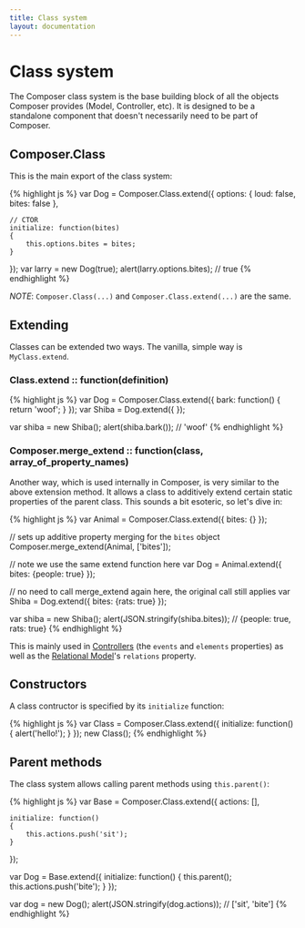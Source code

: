 ```yaml
---
title: Class system
layout: documentation
---
```


# Class system

The Composer class system is the base building block of all the objects Composer
provides (Model, Controller, etc). It is designed to be a standalone component
that doesn't necessarily need to be part of Composer.

## Composer.Class

This is the main export of the class system:

{% highlight js %}
var Dog = Composer.Class.extend({
    options: {
        loud: false,
        bites: false
    },

    // CTOR
    initialize: function(bites)
    {
        this.options.bites = bites;
    }
});
var larry = new Dog(true);
alert(larry.options.bites);  // true
{% endhighlight %}

_NOTE_: `Composer.Class(...)` and `Composer.Class.extend(...)` are the same.

## Extending

Classes can be extended two ways. The vanilla, simple way is `MyClass.extend`.

### Class.extend :: function(definition)
{% highlight js %}
var Dog = Composer.Class.extend({
    bark: function() { return 'woof'; }
});
var Shiba = Dog.extend({ });

var shiba = new Shiba();
alert(shiba.bark());   // 'woof'
{% endhighlight %}

### Composer.merge_extend :: function(class, array_of_property_names)
Another way, which is used internally in Composer, is very similar to the above
extension method. It allows a class to additively extend certain static
properties of the parent class. This sounds a bit esoteric, so let's dive in:

{% highlight js %}
var Animal = Composer.Class.extend({
    bites: {}
});

// sets up additive property merging for the `bites` object
Composer.merge_extend(Animal, ['bites']);

// note we use the same extend function here
var Dog = Animal.extend({
    bites: {people: true}
});

// no need to call merge_extend again here, the original call still applies
var Shiba = Dog.extend({
    bites: {rats: true}
});

var shiba = new Shiba();
alert(JSON.stringify(shiba.bites));  // {people: true, rats: true}
{% endhighlight %}

This is mainly used in [Controllers](docs/controller) (the `events`
and `elements` properties) as well as the [Relational Model](docs/relational)'s 
`relations` property.

## Constructors

A class contructor is specified by its `initialize` function:

{% highlight js %}
var Class = Composer.Class.extend({
    initialize: function()
    {
        alert('hello!');
    }
});
new Class();
{% endhighlight %}

## Parent methods

The class system allows calling parent methods using `this.parent()`:

{% highlight js %}
var Base = Composer.Class.extend({
    actions: [],

    initialize: function()
    {
        this.actions.push('sit');
    }
});

var Dog = Base.extend({
    initialize: function()
    {
        this.parent();
        this.actions.push('bite');
    }
});

var dog = new Dog();
alert(JSON.stringify(dog.actions));  // ['sit', 'bite']
{% endhighlight %}

